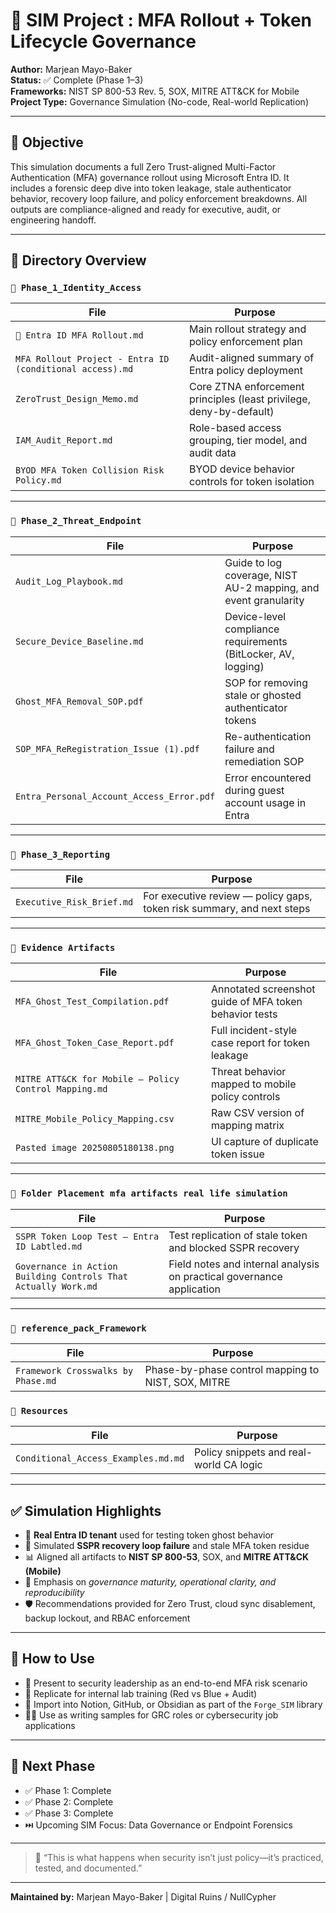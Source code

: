 # 🧠 SIM Project : MFA Rollout + Token Lifecycle Governance

**Author:** Marjean Mayo-Baker  
**Status:** ✅ Complete (Phase 1–3)  
**Frameworks:** NIST SP 800-53 Rev. 5, SOX, MITRE ATT&CK for Mobile  
**Project Type:** Governance Simulation (No-code, Real-world Replication)

---

## 📌 Objective
This simulation documents a full Zero Trust-aligned Multi-Factor Authentication (MFA) governance rollout using Microsoft Entra ID. It includes a forensic deep dive into token leakage, stale authenticator behavior, recovery loop failure, and policy enforcement breakdowns. All outputs are compliance-aligned and ready for executive, audit, or engineering handoff.

---

## 📁 Directory Overview

### `📁 Phase_1_Identity_Access`
| File | Purpose |
|------|---------|
| `🔐 Entra ID MFA Rollout.md` | Main rollout strategy and policy enforcement plan |
| `MFA Rollout Project - Entra ID (conditional access).md` | Audit-aligned summary of Entra policy deployment |
| `ZeroTrust_Design_Memo.md` | Core ZTNA enforcement principles (least privilege, deny-by-default) |
| `IAM_Audit_Report.md` | Role-based access grouping, tier model, and audit data |
| `BYOD MFA Token Collision Risk Policy.md` | BYOD device behavior controls for token isolation |

---

### `📁 Phase_2_Threat_Endpoint`
| File | Purpose |
|------|---------|
| `Audit_Log_Playbook.md` | Guide to log coverage, NIST AU-2 mapping, and event granularity |
| `Secure_Device_Baseline.md` | Device-level compliance requirements (BitLocker, AV, logging) |
| `Ghost_MFA_Removal_SOP.pdf` | SOP for removing stale or ghosted authenticator tokens |
| `SOP_MFA_ReRegistration_Issue (1).pdf` | Re-authentication failure and remediation SOP |
| `Entra_Personal_Account_Access_Error.pdf` | Error encountered during guest account usage in Entra |

---

### `📁 Phase_3_Reporting`
| File | Purpose |
|------|---------|
| `Executive_Risk_Brief.md` | For executive review — policy gaps, token risk summary, and next steps |

---

### `📁 Evidence Artifacts`
| File | Purpose |
|------|---------|
| `MFA_Ghost_Test_Compilation.pdf` | Annotated screenshot guide of MFA token behavior tests |
| `MFA_Ghost_Token_Case_Report.pdf` | Full incident-style case report for token leakage |
| `MITRE ATT&CK for Mobile – Policy Control Mapping.md` | Threat behavior mapped to mobile policy controls |
| `MITRE_Mobile_Policy_Mapping.csv` | Raw CSV version of mapping matrix |
| `Pasted image 20250805180138.png` | UI capture of duplicate token issue |

---

### `📁 Folder Placement mfa artifacts real life simulation`
| File | Purpose |
|------|---------|
| `SSPR Token Loop Test – Entra ID Labtled.md` | Test replication of stale token and blocked SSPR recovery |
| `Governance in Action Building Controls That Actually Work.md` | Field notes and internal analysis on practical governance application |

---

### `📁 reference_pack_Framework`
| File | Purpose |
|------|---------|
| `Framework Crosswalks by Phase.md` | Phase-by-phase control mapping to NIST, SOX, MITRE |

### `📁 Resources`
| File | Purpose |
|------|---------|
| `Conditional_Access_Examples.md.md` | Policy snippets and real-world CA logic |

---

## ✅ Simulation Highlights
- 🔐 **Real Entra ID tenant** used for testing token ghost behavior
- 🔁 Simulated **SSPR recovery loop failure** and stale MFA token residue
- 📊 Aligned all artifacts to **NIST SP 800-53**, SOX, and **MITRE ATT&CK (Mobile)**
- 🧠 Emphasis on *governance maturity, operational clarity, and reproducibility*
- 🛡️ Recommendations provided for Zero Trust, cloud sync disablement, backup lockout, and RBAC enforcement

---

## 🔖 How to Use
- 💼 Present to security leadership as an end-to-end MFA risk scenario
- 🧪 Replicate for internal lab training (Red vs Blue + Audit)
- 📁 Import into Notion, GitHub, or Obsidian as part of the `Forge_SIM` library
- ✍🏽 Use as writing samples for GRC roles or cybersecurity job applications

---

## 🧭 Next Phase
- ✅ Phase 1: Complete
- ✅ Phase 2: Complete
- ✅ Phase 3: Complete
- ⏭️ Upcoming SIM Focus: Data Governance or Endpoint Forensics

---

> 🧠 “This is what happens when security isn’t just policy—it’s practiced, tested, and documented.”

---
**Maintained by:** Marjean Mayo-Baker | Digital Ruins / NullCypher
